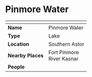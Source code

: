 # Pinmore Water

| []() | |
| --- | --- |
| **Name** | Pinmore Water |
| **Type** | Lake |
| **Location** | Southern Astor |
| **Nearby Places** | Fort Pinmore<br />River Kasnar |
| **People** | |
